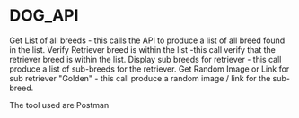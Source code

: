 # DOG_API
Get List of all breeds - this calls the API to produce a list of all breed found in the list.
Verify Retriever breed is within the list -this call verify that the retriever breed is within the list. 
Display sub breeds for retriever - this call produce a list of sub-breeds for the retriever.
Get Random Image or Link for sub retriever "Golden" - this call produce a random image / link for the sub-breed.

The tool used are Postman
